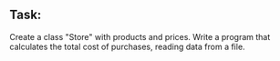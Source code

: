## Task:

Create a class "Store" with products and prices. Write a program that calculates the total cost of purchases, reading data from a file.